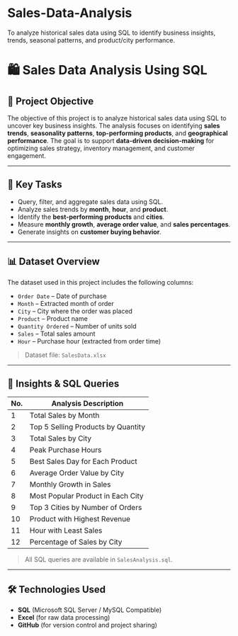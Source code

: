# Sales-Data-Analysis
To analyze historical sales data using SQL to identify business insights, trends, seasonal patterns, and product/city performance.


# 🛍️ Sales Data Analysis Using SQL

## 🎯 Project Objective

The objective of this project is to analyze historical sales data using SQL to uncover key business insights. The analysis focuses on identifying **sales trends**, **seasonality patterns**, **top-performing products**, and **geographical performance**. The goal is to support **data-driven decision-making** for optimizing sales strategy, inventory management, and customer engagement.

---

## 📌 Key Tasks

- Query, filter, and aggregate sales data using SQL.
- Analyze sales trends by **month**, **hour**, and **product**.
- Identify the **best-performing products** and **cities**.
- Measure **monthly growth**, **average order value**, and **sales percentages**.
- Generate insights on **customer buying behavior**.

---

## 📊 Dataset Overview

The dataset used in this project includes the following columns:

- `Order Date` – Date of purchase
- `Month` – Extracted month of order
- `City` – City where the order was placed
- `Product` – Product name
- `Quantity Ordered` – Number of units sold
- `Sales` – Total sales amount
- `Hour` – Purchase hour (extracted from order time)

> Dataset file: `SalesData.xlsx`

---

## 🧠 Insights & SQL Queries

| No. | Analysis Description |
|-----|-----------------------|
| 1   |  Total Sales by Month |
| 2   |  Top 5 Selling Products by Quantity |
| 3   |  Total Sales by City |
| 4   |  Peak Purchase Hours |
| 5   |  Best Sales Day for Each Product |
| 6   |  Average Order Value by City |
| 7   |  Monthly Growth in Sales |
| 8   |  Most Popular Product in Each City |
| 9   |  Top 3 Cities by Number of Orders |
| 10  |  Product with Highest Revenue |
| 11  |  Hour with Least Sales |
| 12  |  Percentage of Sales by City |

> All SQL queries are available in `SalesAnalysis.sql`.

---

## 🛠️ Technologies Used

- **SQL** (Microsoft SQL Server / MySQL Compatible)
- **Excel** (for raw data processing)
- **GitHub** (for version control and project sharing)


